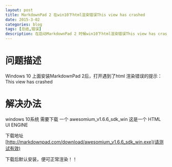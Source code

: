 ```yaml
---
layout: post
title: MarkdownPad 2 在win10下html渲染错误This view has crashed
date: 2015-3-02
categories: blog
tags: [总结,错误]
description: 在启动MarkdownPad 2 时候win10下html渲染错误This view has crashed的解决办法。
---
```


#  问题描述

 Windows 10 上面安装MarkdownPad 2后，打开遇到了html 渲染错误的提示：This view has crashed



#  解决办法

windows 10系统 需要下载 一个  awesomium_v1.6.6_sdk_win 这是一个 HTML UI ENGINE

下载地址 [http://markdownpad.com/download/awesomium_v1.6.6_sdk_win.exe](请测试有效)

下载后默认安装，便可正常渲染！！






